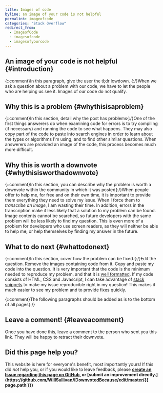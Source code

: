 ```yaml
---
title: Images of code
byline: an image of your code is not helpful
permalink: imageofcode
categories: "Stack Overflow"
redirect_from:
  - ImageofCode
  - imagesofcode
  - imagesofyourcode
---
```

## An image of your code is not helpful {#introduction}
{::comment}In this paragraph, give the user the tl;dr lowdown. {:/}When we ask a question about a problem with our code, we have to let the people who are helping us see it. Images of our code do not qualify.

## Why this is a problem {#whythisisaproblem}
{::comment}In this section, detail why the post has problems{:/}One of the first things answerers do when examining code for errors is to try compiling (if necessary) and running the code to see what happens. They may also copy part of the code to paste into search engines in order to learn about the types or algorithms I'm using, and to find other similar questions. When answerers are provided an image of the code, this process becomes much more difficult.

## Why this is worth a downvote {#whythisisworthadownvote}
{::comment}In this section, you can describe why the problem is worth a downvote within the community in which it was posted{:/}When people offer to help me, for free and on their own time, it is important to provide them everything they need to solve my issue. When I force them to *transcribe an image*, I am wasting their time. In addition, errors in the transcription make it less likely that a solution to my problem can be found. Image contents cannot be searched, so future developers with the same problem will be less likely to find my question. This is even more of a problem for developers who use screen readers, as they will neither be able to help me, or help themselves by finding my answer in the future.

## What to do next {#whattodonext}
{::comment}In this section, cover how the problem can be fixed.{:/}Edit the question. Remove the images containing code from it. Copy and paste my code into the question. It is very important that the code is the minimum needed to reproduce my problem, and that it is [well formatted](https://stackoverflow.com/help/formatting). If my code consists of HTML, CSS and Javascript, I can take advantage of [stack snippets](https://stackoverflow.blog/2014/09/16/introducing-runnable-javascript-css-and-html-code-snippets/) to make my issue reproducible right in my question! This makes it much easier to see my problem and to provide fixes quickly.

{::comment}The following paragraphs should be added as is to the bottom of all pages{:/}
## Leave a comment! {#leaveacomment}
Once you have done this, leave a comment to the person who sent you this link. They will be happy to retract their downvote.

## Did this page help you?
This website is here for everyone's benefit, most importantly yours! If this did <i>not</i> help you, or if you would
like to leave feedback, please **[create an Issue regarding this page on GitHub,](https://github.com/WillSullivan/IDownvotedBecause/issues/new) or [submit an improvement directly.](https://github.com/WillSullivan/IDownvotedBecause/edit/master/{{ page.path }})**
